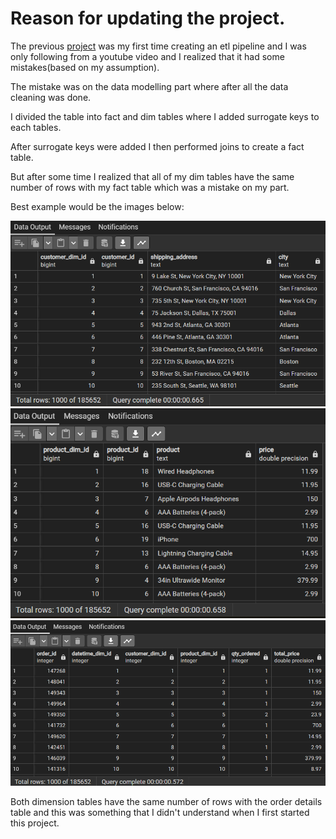 # Reason for updating the project.

The previous [project](https://github.com/krtmlry/product_sales_2019) was my first time creating an etl pipeline and I was only following from a youtube video and I realized that it had some mistakes(based on my assumption).

The mistake was on the data modelling part where after all the data cleaning was done.

I divided the table into fact and dim tables where I added surrogate keys to each tables.

After surrogate keys were added I then performed joins to create a fact table.

But after some time I realized that all of my dim tables have the same number of rows with my fact table which was a mistake on my part.

Best example would be the images below:

![dim_customers](https://github.com/krtmlry/prefect-dbt-postgres/blob/main/img/customer_dim.png)
![dim_products](https://github.com/krtmlry/prefect-dbt-postgres/blob/main/img/dim_products.png)
![order_details](https://github.com/krtmlry/prefect-dbt-postgres/blob/main/img/order_details.png)

Both dimension tables have the same number of rows with the order details table and this was something that I didn't understand when I first started this project.